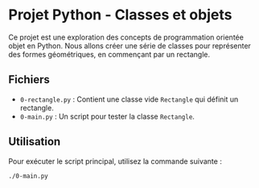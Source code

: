# Projet Python - Classes et objets

Ce projet est une exploration des concepts de programmation orientée objet en Python. Nous allons créer une série de classes pour représenter des formes géométriques, en commençant par un rectangle.

## Fichiers

- `0-rectangle.py` : Contient une classe vide `Rectangle` qui définit un rectangle.
- `0-main.py` : Un script pour tester la classe `Rectangle`.

## Utilisation

Pour exécuter le script principal, utilisez la commande suivante :

```bash
./0-main.py
